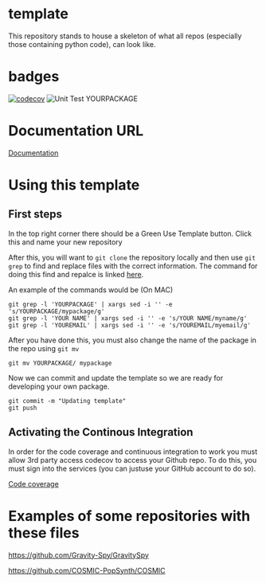 # template
This repository stands to house a skeleton of what all repos (especially those containing python code), can look like.

# badges
[![codecov](https://codecov.io/gh/CIERA-Northwestern/template/branch/main/graph/badge.svg?token=jAAQvHfHat)](https://codecov.io/gh/CIERA-Northwestern/template)
![Unit Test YOURPACKAGE](https://github.com/CIERA-Northwestern/template/workflows/Unit%20Test%20YOURPACKAGE/badge.svg)

# Documentation URL
[Documentation](https://ciera-northwestern.github.io/template/)

# Using this template

## First steps

In the top right corner there should be a Green Use Template button. Click this and name your new repository

After this, you will want to `git clone` the repository locally and then use `git grep` to find and replace files with the correct information. The command for doing this find and repalce is linked [here](https://blog.jasonmeridth.com/posts/use-git-grep-to-replace-strings-in-files-in-your-git-repository/).

An example of the commands would be (On MAC)

```
git grep -l 'YOURPACKAGE' | xargs sed -i '' -e 's/YOURPACKAGE/mypackage/g'
git grep -l 'YOUR NAME' | xargs sed -i '' -e 's/YOUR NAME/myname/g'
git grep -l 'YOUREMAIL' | xargs sed -i '' -e 's/YOUREMAIL/myemail/g'
```

After you have done this, you must also change the name of the package in the repo using `git mv`

```
git mv YOURPACKAGE/ mypackage
```

Now we can commit and update the template so we are ready for developing your own package.

```
git commit -m "Updating template"
git push
```

## Activating the Continous Integration
In order for the code coverage and continuous integration to work you must allow 3rd party access codecov to access your Github repo. To do this, you must sign into the services (you can justuse your GitHub account to do so).

[Code coverage](https://codecov.io/)

# Examples of some repositories with these files

https://github.com/Gravity-Spy/GravitySpy

https://github.com/COSMIC-PopSynth/COSMIC
